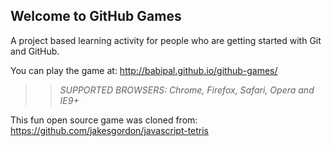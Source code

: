 ## Welcome to GitHub Games

A project based learning activity for people who are getting started with Git and GitHub.

You can play the game at: http://babipal.github.io/github-games/

>> _*SUPPORTED BROWSERS*: Chrome, Firefox, Safari, Opera and IE9+_

This fun open source game was cloned from: https://github.com/jakesgordon/javascript-tetris
